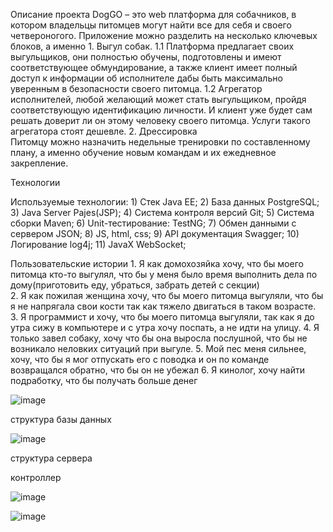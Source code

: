 Описание проекта
DogGO – это web платформа для собачников, в котором владельцы питомцев могут найти все для себя и своего четвероногого. Приложение можно разделить на несколько ключевых блоков, а именно 
    1. Выгул собак.
        1.1 Платформа предлагает своих выгульщиков, они полностью обучены, подготовлены и имеют соответствующее обмундирование, а также клиент имеет полный доступ к информации об исполнителе дабы быть максимально уверенным в безопасности своего питомца.
        1.2  Агрегатор исполнителей, любой желающий может стать выгульщиком, 
пройдя соответствующую идентификацию личности. И клиент уже будет сам решать доверит ли он этому человеку своего питомца. Услуги такого агрегатора стоят дешевле.
    2. Дрессировка  
      Питомцу можно назначить недельные тренировки по составленному плану,
а именно обучение новым командам и их ежедневное закрепление.




Технологии

 Используемые технологии: 1) Стек Java EE; 2) База данных PostgreSQL; 3) Java Server Pajes(JSP); 4) Система контроля версий Git; 5) Система сборки Maven;
    6) Unit-тестирование: TestNG; 7) Обмен данными с сервером JSON; 8) JS, html, css; 9) API документация Swagger; 10) Логирование log4j; 11) JavaX WebSocket; 



 Пользовательские истории
    1. Я как домохозяйка хочу, что бы моего питомца кто-то выгулял, что бы у меня было время выполнить дела по дому(приготовить еду, убраться, забрать детей с секции)  
    2. Я как пожилая женщина хочу, что бы моего питомца выгуляли, что бы я не напрягала свои кости так как тяжело двигаться в таком возрасте.
    3. Я программист и хочу, что бы моего питомца выгуляли, так как я до утра сижу в компьютере и с утра хочу поспать, а не идти на улицу.
    4. Я только завел собаку, хочу что бы она выросла послушной, что бы не возникало неловких ситуаций при выгуле. 
    5. Мой пес меня сильнее, хочу, что бы я мог отпускать его с поводка и он по команде возвращался обратно, что бы он не убежал
    6. Я кинолог, хочу найти подработку, что бы получать больше денег
    
    

![image](https://github.com/mahhis/DogGO/assets/69684745/023c2192-6a5c-45f8-9c49-8511ce32a473)



структура базы данных

![image](https://github.com/mahhis/DogGO/assets/69684745/adf2ce38-0ab8-4221-bba9-51de107f43eb)

структура сервера

контроллер 

![image](https://github.com/mahhis/DogGO/assets/69684745/b554f241-7fa1-4803-a495-3bdbbf31471f)


![image](https://github.com/mahhis/DogGO/assets/69684745/635c4888-099e-48b7-bd0e-a255a799f1e2)


